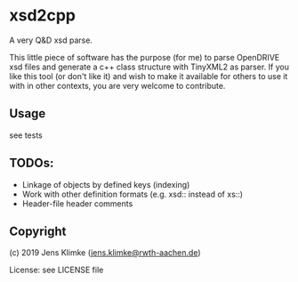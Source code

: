 # xsd2cpp
A very Q&D xsd parse.

This little piece of software has the purpose (for me) to parse OpenDRIVE xsd files and generate a c++ class structure with TinyXML2 as parser. If you like this tool (or don't like it) and wish to make it available for others to use it with in other contexts, you are very welcome to contribute.  

## Usage
see tests

## TODOs:
* Linkage of objects by defined keys (indexing)
* Work with other definition formats (e.g. xsd:: instead of xs::)
* Header-file header comments

## Copyright
(c) 2019 Jens Klimke (jens.klimke@rwth-aachen.de)

License: see LICENSE file